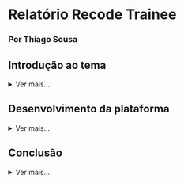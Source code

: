 # Relatório Recode Trainee 
### Por Thiago Sousa

## Introdução ao tema
<details><summary>Ver mais...</summary>

<b>JavaScript</b> é uma linguagem praticamente padrão quando se fala em desenvolvimento web. É impossível tornar uma página web dinâmica sem o seu uso. <br>
É uma linguagem de programação interpretada pelos navegadores, tendo como papel principal aplicar funcionalidade ao site. <br> A um tempo atrás, quando criada, era conhecida por <i>ECMA Script</i> e não era amplamente utilizada, pois era nociva aos navegadores nos primórdios da Arpanet, conhecida hoje por simplesmente Internet. Isso se devia pelo fato de a velocidade de banda velox (uma modalidade de distribuição de internet compartilhada pela linha telefônica, mais conhecida por linha discada) ter pouco mais de 64 kbps (kilobits por segundo) transferidos sem falha. Essa velocidade mal dava pra assistir um vídeo no YouTube livre de travamentos, quanto mais pra baixar scripts complexos e extensos, programados por verdadeiros artistas (e hackers).<br>
Porém, com o passar do tempo, o JavaScript se tornou um aliado fundamental nos cálculos e na validação de dados, reduzindo a taxa de processamento dos servidores remotos com tarefas simples que o dispositivo do usuário pode realizar por si só. <br>
Ante o exposto, a utilizção do JS é crucial para o desenvolvimento de plataformas devido à sua portabilidade e seu diferencial: o Modelo de Objeto de Documentos (DOM).


</details>

## Desenvolvimento da plataforma
<details><summary>Ver mais...</summary>
Bom, apesar de ter uma boa carga de conhecimento prático de programação, o JavaScript - assim como SQL - nunca foram o meu forte. Ter que utilizar JS puro pra mim é um bom desafio, principalmente pelo fato de meu domínio total da área ser baseado em linguagens orientadas a objeto de tipagem forte, como C#, PowerShell, Java, PHP, etc. <br>

Para dar início ao trabalho tive que escolher um tema relacionado à transportes. A RD Transportes foi a primeira coisa que me veio na cabeça, então não pude perder tempo. Fui entender o que deveria ser feito.<br>

Na formação anterior, fora solitado dos Trainees uma página estática com tema de Empresa de Turismo. Na atual foi solicitado o funcionamento dinâmico dessa página utilizando somente de JavaScript, sem mais nenhuma tecnologia adicional (se bem que eu gostaria muito de colocar um MySQLI ou um Postgree...). <br>

Os requisitos para a validação deste trabalho foram os seguintes:

> 1. O usuário deve colocar as informações em local de origem, local de destino, a quantidade de passagem e a classe. Todos esses dados devem ser validados na banco de dados (Array de Objetos)<br>
> 2. Sua aplicação deve fazer uma verificação dos dados, caso o usuário não digite algum dado, deve ter uma mensagem informado<br>
> 3. O usuário pode escolher se quer passagem de ida e volta, caso a opção não esteja disponível para aquela cidade o usuário deve ser informado<br>
> 4. O link “Ainda não sabe para onde ir? Encontre aqui” deve direcionar o usuário para outra página onde serão listadas todas as cidades<br>
> 5. Um alerta deve aparecer confirmando a busca de dados ao clicar no Botão.<br>

Para realização desses objetivos, fui começar do mais fácil em direção ao mais complexo. Assim comecei fazendo a validação dos dados:

    document.getElementById("frmPassagens").addEventListener("submit", function(event){ 
        event.preventDefault(); // Evita o envio padrão do formulário
        
        // Obtém os valores dos campos do formulário
        var origem = document.getElementById("txtorigem").value;
        var destino = document.getElementById("txtdestino").value;
        var quantidadePassagens = document.getElementById("txtpassagens").value;
        var classe = document.getElementById("txtclasse").value;
        var idaVolta = document.getElementById("chkida_volta").checked;

> Veja o trecho completo [aqui](https://github.com/ThiagoSousa81/Recode-Trainee/blob/2c1b005343a556109fedfdda0d7dc720024c976f/src/script.js#L9)

Validação de dados concluída, agora fazia-se necesário um banco de dados com as cidades.<br> Como não encontrei um pronto (padrão) no [repositório](https://github.com/LucianoSabino/Capacitacao-js_RecodeJr) me senti livre para criar de acordo meu tema. O resultado foi esse:

    let db = {
        cidades: [
            {
                nome: "São Felipe",
                idaVolta: "Sim"
            },
            {
                nome: "Mombaça",
                idaVolta: "Não"
            },
            {
                nome: "Conceição do Almeida",
                idaVolta: "Sim"
            },
            {
                nome: "Sapeaçu",
                idaVolta: "Não"
            },
            {
                nome: "Cruz das Almas",
                idaVolta: "Sim"
            },
            {
                nome: "Gov. Mangabeira",
                idaVolta: "Não"
            },
            {
                nome: "São Félix",
                idaVolta: "Não"
            },
            {
                nome: "Salvador",
                idaVolta: "Sim"
            }
        ]
    };
> Veja completo [aqui](https://github.com/ThiagoSousa81/Recode-Trainee/blob/2c1b005343a556109fedfdda0d7dc720024c976f/src/destinos.js#L1)

Eu propositalmente fiz uma redundância do mesmo <code>db.cidades</code> tanto no <code>[script.js](https://github.com/ThiagoSousa81/Recode-Trainee/blob/master/src/script.js)</code> quanto no <code>[destinos.js](https://github.com/ThiagoSousa81/Recode-Trainee/blob/master/src/destinos.js)</code>. Não encontrei uma forma de fazê-lo de forma rápida usando somente JS, porém num projeto real posso fazer não somente isso mas aplicar uma camada de encriptação durante a reserva das passagens.<br>

Com essa etapa pronta, foi o momento de desenvolver a página do [Encontre Aqui](https://thiagosousa81.github.io/Recode-Trainee/destinos.html). Para isso, tive que utilizar uma cadeia de laços de repetição, no intuito de os dados do objeto serem passados à tabela 

    // Selecionando o corpo da tabela
    let tableBody = document.getElementById('tableBody');

    // Iterando sobre as cidades e preenchendo a tabela
    db.cidades.forEach(function (cidade) {
        let row = document.createElement('tr'); // Criando uma nova linha

        let cellNome = document.createElement('td'); // Criando uma célula para o nome da cidade
        cellNome.textContent = cidade.nome; // Definindo o texto da célula como o nome da cidade
        row.appendChild(cellNome); // Adicionando a célula à linha

        let cellIdaVolta = document.createElement('td'); // Criando uma célula para a disponibilidade de ida e volta
        cellIdaVolta.textContent = cidade.idaVolta; // Definindo o texto da célula como a disponibilidade
        row.appendChild(cellIdaVolta); // Adicionando a célula à linha

        tableBody.appendChild(row); // Adicionando a linha ao corpo da tabela
    });

> Veja completo [aqui](https://github.com/ThiagoSousa81/Recode-Trainee/blob/2c1b005343a556109fedfdda0d7dc720024c976f/src/destinos.js#L44C1-L60C4)

Feito isso, fez-se necessário um campo de busca, então fiz assim

    // Event listener para o formulário de busca
    document.getElementById('frmBusca').addEventListener('submit', function (event) {
        event.preventDefault(); // Evita o envio do formulário padrão
        const busca = document.getElementById('busca').value.toLowerCase(); // Obtém o valor da busca em minúsculas
        const resultados = db.cidades.filter(function (cidade) {
            return cidade.nome.toLowerCase().includes(busca); // Filtra as cidades que contêm a busca no nome
        });
        renderizarTabela(resultados); // Renderiza as cidades filtradas na tabela
    });

    // Renderiza todas as cidades ao carregar a página
    renderizarTabela(db.cidades);

> Veja completo [aqui](https://github.com/ThiagoSousa81/Recode-Trainee/blob/2c1b005343a556109fedfdda0d7dc720024c976f/src/destinos.js#L79C1-L90C30)

Com a página dos destinos funcionando por completo fui fazer as últimas correções e o resultado do projeto foi [esse](https://thiagosousa81.github.io/Recode-Trainee/index.html).

> Link do trabalho final: https://thiagosousa81.github.io/Recode-Trainee/index.html

O <i>deploy</i> foi realizado utilizando o Git-Hub Pages, porém existem métodos melhores para uma aplicação real de grande porte funcionar, como Vercel, AWS, Heroku e Google Cloud. 
<br><br>
Não vou tratar de explicar aqui as complexidades por trás do deploy no Git-Hub Pages, mas posso tratar disso noutro momento.

</details>

## Conclusão

<details><summary>Ver mais...</summary>

Um belo trabalho para instigar a criatividade e a capacidade de resolução de problemas num espaço limitado de recursos de software. Essa é a melhor forma que posso definir essa atividade, primária, porém necessária para convívio numa equipe experiente como a Recode Jr. Apesar de toda a dificuldade para ter que criar o projeto Piloto com JS de um possível sistema maior, não há situação mais gratificante que observar a produção rodando em perfeito estado e um <code>HTTP 200 OK</code> no final dos logs do Git-Hub Pages. 

</details>
